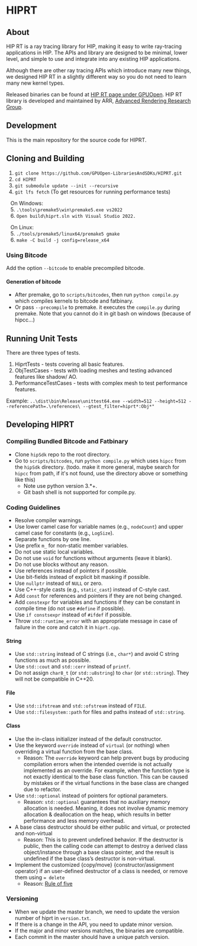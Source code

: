 # HIPRT

## About 
HIP RT is a ray tracing library for HIP, making it easy to write ray-tracing applications in HIP. The APIs and library are designed to be minimal, lower level, and simple to use and integrate into any existing HIP applications.

Although there are other ray tracing APIs which introduce many new things, we designed HIP RT in a slightly different way so you do not need to learn many new kernel types.

Released binaries can be found at [HIP RT page under GPUOpen](https://gpuopen.com/hiprt/).
HIP RT library is developed and maintained by ARR, [Advanced Rendering Research Group](https://gpuopen.com/advanced-rendering-research/). 

## Development

This is the main repository for the source code for HIPRT.

## Cloning and Building 

1. `git clone https://github.com/GPUOpen-LibrariesAndSDKs/HIPRT.git`
2. `cd HIPRT`
3. `git submodule update --init --recursive`
4. `git lfs fetch` (To get resources for running performance tests)

&nbsp;&nbsp;&nbsp;On Windows:  
&nbsp;&nbsp;&nbsp;5. `.\tools\premake5\win\premake5.exe vs2022`  
&nbsp;&nbsp;&nbsp;6. `Open build\hiprt.sln with Visual Studio 2022.`  

&nbsp;&nbsp;&nbsp;On Linux:  
&nbsp;&nbsp;&nbsp;5. `./tools/premake5/linux64/premake5 gmake`  
&nbsp;&nbsp;&nbsp;6. `make -C build -j config=release_x64`  



### Using Bitcode
Add the option `--bitcode` to enable precompiled bitcode. 

#### Generation of bitcode
- After premake, go to `scripts/bitcodes`, then run `python compile.py` which compiles kernels to bitcode and fatbinary.
- Or pass `--precompile` to premake. it executes the `compile.py` during premake. Note that you cannot do it in git bash on windows (because of hipcc...)


## Running Unit Tests

There are three types of tests. 
1. HiprtTests           - tests covering all basic features.
2. ObjTestCases         - tests with loading meshes and testing advanced features like shadow/ AO.
3. PerformanceTestCases - tests with complex mesh to test performance features.

Example: `..\dist\bin\Release\unittest64.exe --width=512 --height=512 --referencePath=.\references\ --gtest_filter=hiprt*:Obj*" `

## Developing HIPRT

### Compiling Bundled Bitcode and Fatbinary 
- Clone `hipSdk` repo to the root directory.
- Go to `scripts/bitcodes`, run `python compile.py` which uses `hipcc` from the `hipSdk` directory. (todo. make it more general, maybe search for `hipcc` from path, if it's not found, use the directory above or something like this)
	- Note use python version 3.*+.
	- Git bash shell is not supported for compile.py.

### Coding Guidelines
- Resolve compiler warnings.
- Use lower camel case for variable names (e.g., `nodeCount`) and upper camel case for constants (e.g., `LogSize`).
- Separate functions by one line.
- Use prefix `m_` for non-static member variables.
- Do not use static local variables.
- Do not use `void` for functions without arguments (leave it blank).
- Do not use blocks without any reason.
- Use references instead of pointers if possible.
- Use bit-fields instead of explicit bit masking if possible.
- Use `nullptr` instead of `NULL` or zero.
- Use C++-style casts (e.g., `static_cast`) instead of C-style cast.
- Add `const` for references and pointers if they are not being changed.
- Add `constexpr` for variables and functions if they can be constant in compile time (do not use `#define` if possible).
- Use `if constsexpr` instead of `#ifdef` if possible.
- Throw `std::runtime_error` with an appropriate message in case of failure in the core and catch it in `hiprt.cpp`.

#### String
- Use `std::string` instead of C strings (i.e., `char*`) and avoid C string functions as much as possible.
- Use `std::cout` and `std::cerr` instead of `printf`.
- Do not assign `char8_t` (or `std::u8string`) to `char` (or `std::string`). They will not be compatible in C++20.

#### File
- Use `std::ifstream` and `std::ofstream` instead of `FILE`.
- Use `std::filesystem::path` for files and paths instead of `std::string`.

#### Class
- Use the in-class initializer instead of the default constructor.
- Use the keyword `override` instead of `virtual` (or nothing) when overriding a virtual function from the base class.
  - Reason: The `override` keyword can help prevent bugs by producing compilation errors when the intended override is not actually implemented as an override. For example, when the function type is not exactly identical to the base class function. This can be caused by mistakes or if the virtual functions in the base class are changed due to refactor.
- Use `std::optional` instead of pointers for optional parameters.
  - Reason: `std::optional` guarantees that no auxiliary memory allocation is needed. Meaning, it does not involve dynamic memory allocation & deallocation on the heap, which results in better performance and less memory overhead.
- A base class destructor should be either public and virtual, or protected and non-virtual
  - Reason: This is to prevent undefined behavior. If the destructor is public, then the calling code can attempt to destroy a derived class object/instance through a base class pointer, and the result is undefined if the base class’s destructor is non-virtual.
- Implement the customized {copy/move} {constructor/assignment operator} if an user-defined destructor of a class is needed, or remove them using `= delete`
  - Reason: [Rule of five](https://en.cppreference.com/w/cpp/language/rule_of_three)

### Versioning
- When we update the master branch, we need to update the version number of hiprt in `version.txt`.
- If there is a change in the API, you need to update minor version. 
- If the major and minor versions matches, the binaries are compatible. 
- Each commit in the master should have a unique patch version. 
